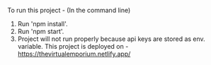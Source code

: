 To run this project -
(In the command line)

1. Run 'npm install'.
2. Run 'npm start'.
3. Project will not run properly because api keys are stored as env. variable.
   This project is deployed on - https://thevirtualemporium.netlify.app/
